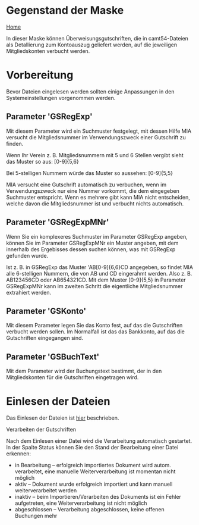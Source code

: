# Gegenstand der Maske
[Home](/MIA-Hilfeseiten.md)

In dieser Maske können Überweisungsgutschriften, die in camt54-Dateien als Detallierung zum Kontoauszug geliefert werden, auf die jeweiligen Mitgliedskonten verbucht werden.

# Vorbereitung

Bevor Dateien eingelesen werden sollten einige Anpassungen in den Systemeinstellungen vorgenommen werden.

## Parameter 'GSRegExp'

Mit diesem Parameter wird ein Suchmuster festgelegt, mit dessen Hilfe MIA versucht die Mitgliedsnummer im Verwendungszweck einer Gutschrift zu finden.

Wenn Ihr Verein z. B. Mitgliedsnummern mit 5 und 6 Stellen vergibt sieht das Muster so aus: \[0-9\]{5,6}

Bei 5-stelligen Nummern würde das Muster so aussehen: \[0-9\]{5,5}

MIA versucht eine Gutschrift automatisch zu verbuchen, wenn im Verwendungszweck nur eine Nummer vorkommt, die dem eingegeben Suchmuster entspricht. Wenn es mehrere gibt kann MIA nicht entscheiden, welche davon die Mitgliedsnummer ist und verbucht nichts automatisch.

## Parameter 'GSRegExpMNr'

Wenn Sie ein komplexeres Suchmuster im Parameter GSRegExp angeben, können Sie im Parameter GSRegExpMNr ein Muster angeben, mit dem innerhalb des Ergebisses dessen suchen können, was mit GSRegExp gefunden wurde.

 Ist z. B. in GSRegExp das Muster 'AB\[0-9\]{6,6}CD angegeben, so findet MIA alle 6-stelligen Nummern, die von AB und CD eingerahmt werden. Also z. B. AB123456CD oder AB654321CD. Mit dem Muster \[0-9\]{5,5} in Parameter GSRegExpMNr kann im zweiten Schritt die eigentliche Mitgliedsnummer extrahiert werden.

## Parameter 'GSKonto'

Mit diesem Parameter legen Sie das Konto fest, auf das die Gutschriften verbucht werden sollen. Im Normalfall ist das das Bankkonto, auf das die Gutschriften eingegangen sind.

## Parameter 'GSBuchText'

Mit dem Parameter wird der Buchungstext bestimmt, der in den Mitgliedskonten für die Gutschriften eingetragen wird.

# Einlesen der Dateien

Das Einlesen der Dateien ist [hier](http://des-mia.de/confluence/display/MIA/camt54-Dateien+einlesen) beschrieben.

Verarbeiten der Gutschriften

Nach dem Einlesen einer Datei wird die Verarbeitung automatisch gestartet. In der Spalte Status können Sie den Stand der Bearbeitung einer Datei erkennen:

-   in Bearbeitung – erfolgreich importiertes Dokument wird autom. verarbeitet, eine manuelle Weiterverarbeitung ist momentan nicht möglich
-   aktiv – Dokument wurde erfolgreich importiert und kann manuell weiterverarbeitet werden
-   inaktiv – beim Importieren/Verarbeiten des Dokuments ist ein Fehler aufgetreten, eine Weiterverarbeitung ist nicht möglich
-   abgeschlossen – Verarbeitung abgeschlossen, keine offenen Buchungen mehr